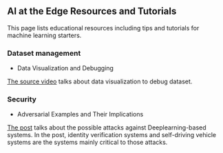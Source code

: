 <!--
waggle_topic=/edge_processor,AI at Edge Resources and Tutorials
-->

## AI at the Edge Resources and Tutorials

This page lists educational resources including tips and tutorials for machine learning starters. 

### Dataset management

* Data Visualization and Debugging

[The source video](https://www.youtube.com/watch?v=ulLx2iPTIcs) talks about data visualization to debug dataset.

### Security

* Adversarial Examples and Their Implications

[The post](https://hackernoon.com/the-implications-of-adversarial-examples-deep-learning-bits-3-4086108287c7) talks about the possible attacks against Deeplearning-based systems. In the post, identity verification systems and self-driving vehicle systems are the systems mainly critical to those attacks. 

